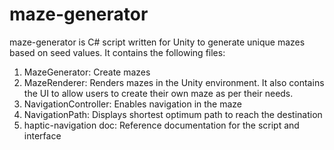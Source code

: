 # maze-generator
maze-generator is C# script written for Unity to generate unique mazes based on seed values.
It contains the following files:
1. MazeGenerator: Create mazes
2. MazeRenderer: Renders mazes in the Unity environment. It also contains the UI to allow users to create their own maze as per their needs.
3. NavigationController: Enables navigation in the maze
4. NavigationPath: Displays shortest optimum path to reach the destination
5. haptic-navigation doc: Reference documentation for the script and interface
